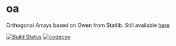 oa
==

Orthogonal Arrays based on Owen from Statlib.  Still available [here](http://ftp.uni-bayreuth.de/math/statlib/designs/)

[![Build Status](https://www.travis-ci.org/bertcarnell/oa.svg?branch=master)](https://www.travis-ci.org/bertcarnell/oa)
[![codecov](https://codecov.io/gh/bertcarnell/oa/branch/master/graph/badge.svg)](https://codecov.io/gh/bertcarnell/oa)

